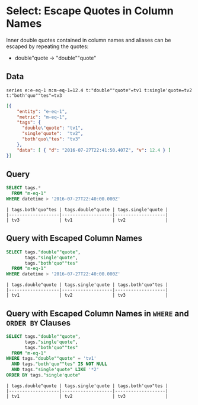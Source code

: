 # Select: Escape Quotes in Column Names

Inner double quotes contained in column names and aliases can be escaped by repeating the quotes:

* double"quote -> "double""quote"

## Data

```ls
series e:e-eq-1 m:m-eq-1=12.4 t:"double""quote"=tv1 t:single'quote=tv2 t:"both'quo""tes"=tv3
```

```json
[{
    "entity": "e-eq-1",
    "metric": "m-eq-1",
    "tags": {    
      "double\"quote": "tv1",
      "single'quote":  "tv2",
	  "both'quo\"tes": "tv3"
    },
    "data": [ { "d": "2016-07-27T22:41:50.407Z", "v": 12.4 } ]
}]
```

## Query

```sql
SELECT tags.* 
  FROM "m-eq-1"
WHERE datetime > '2016-07-27T22:40:00.000Z' 
```

```ls
| tags.both'quo"tes | tags.double"quote | tags.single'quote | 
|-------------------|-------------------|-------------------| 
| tv3               | tv1               | tv2               | 

```

## Query with Escaped Column Names

```sql
SELECT tags."double""quote",
       tags."single'quote",
       tags."both'quo""tes"
  FROM "m-eq-1"
WHERE datetime > '2016-07-27T22:40:00.000Z' 
```

```ls
| tags.double"quote | tags.single'quote | tags.both'quo"tes | 
|-------------------|-------------------|-------------------| 
| tv1               | tv2               | tv3               | 
```

## Query with Escaped Column Names in `WHERE` and `ORDER BY` Clauses

```sql
SELECT tags."double""quote",
       tags."single'quote",
       tags."both'quo""tes"
  FROM "m-eq-1"
WHERE tags."double""quote" = 'tv1'  
  AND tags."both'quo""tes" IS NOT NULL
  AND tags."single'quote" LIKE '*2'
ORDER BY tags."single'quote"
```

```ls
| tags.double"quote | tags.single'quote | tags.both'quo"tes | 
|-------------------|-------------------|-------------------| 
| tv1               | tv2               | tv3               | 
```
